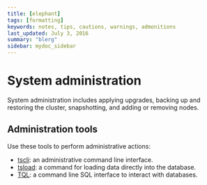 ```yaml
---
title: [elephant]
tags: [formatting]
keywords: notes, tips, cautions, warnings, admonitions
last_updated: July 3, 2016
summary: "blerg"
sidebar: mydoc_sidebar
---
```

# System administration

System administration includes applying upgrades, backing up and restoring the cluster, snapshotting, and adding or removing nodes.

## Administration tools

Use these tools to perform administrative actions:

-   [tscli](../reference/tscli_command_ref.html#): an administrative command line interface.
-   [tsload](../reference/data_importer_ref.html#): a command for loading data directly into the database.
-   [TQL](../reference/sql_cli_commands.html#): a command line SQL interface to interact with databases.


